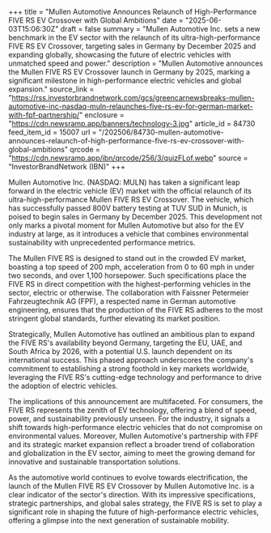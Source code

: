 +++
title = "Mullen Automotive Announces Relaunch of High-Performance FIVE RS EV Crossover with Global Ambitions"
date = "2025-06-03T15:06:30Z"
draft = false
summary = "Mullen Automotive Inc. sets a new benchmark in the EV sector with the relaunch of its ultra-high-performance FIVE RS EV Crossover, targeting sales in Germany by December 2025 and expanding globally, showcasing the future of electric vehicles with unmatched speed and power."
description = "Mullen Automotive announces the Mullen FIVE RS EV Crossover launch in Germany by 2025, marking a significant milestone in high-performance electric vehicles and global expansion."
source_link = "https://rss.investorbrandnetwork.com/gcs/greencarnewsbreaks-mullen-automotive-inc-nasdaq-muln-relaunches-five-rs-ev-for-german-market-with-fpf-partnership/"
enclosure = "https://cdn.newsramp.app/banners/technology-3.jpg"
article_id = 84730
feed_item_id = 15007
url = "/202506/84730-mullen-automotive-announces-relaunch-of-high-performance-five-rs-ev-crossover-with-global-ambitions"
qrcode = "https://cdn.newsramp.app/ibn/qrcode/256/3/quizFLof.webp"
source = "InvestorBrandNetwork (IBN)"
+++

<p>Mullen Automotive Inc. (NASDAQ: MULN) has taken a significant leap forward in the electric vehicle (EV) market with the official relaunch of its ultra-high-performance Mullen FIVE RS EV Crossover. The vehicle, which has successfully passed 800V battery testing at TUV SUD in Munich, is poised to begin sales in Germany by December 2025. This development not only marks a pivotal moment for Mullen Automotive but also for the EV industry at large, as it introduces a vehicle that combines environmental sustainability with unprecedented performance metrics.</p><p>The Mullen FIVE RS is designed to stand out in the crowded EV market, boasting a top speed of 200 mph, acceleration from 0 to 60 mph in under two seconds, and over 1,100 horsepower. Such specifications place the FIVE RS in direct competition with the highest-performing vehicles in the sector, electric or otherwise. The collaboration with Faissner Petermeier Fahrzeugtechnik AG (FPF), a respected name in German automotive engineering, ensures that the production of the FIVE RS adheres to the most stringent global standards, further elevating its market position.</p><p>Strategically, Mullen Automotive has outlined an ambitious plan to expand the FIVE RS's availability beyond Germany, targeting the EU, UAE, and South Africa by 2026, with a potential U.S. launch dependent on its international success. This phased approach underscores the company's commitment to establishing a strong foothold in key markets worldwide, leveraging the FIVE RS's cutting-edge technology and performance to drive the adoption of electric vehicles.</p><p>The implications of this announcement are multifaceted. For consumers, the FIVE RS represents the zenith of EV technology, offering a blend of speed, power, and sustainability previously unseen. For the industry, it signals a shift towards high-performance electric vehicles that do not compromise on environmental values. Moreover, Mullen Automotive's partnership with FPF and its strategic market expansion reflect a broader trend of collaboration and globalization in the EV sector, aiming to meet the growing demand for innovative and sustainable transportation solutions.</p><p>As the automotive world continues to evolve towards electrification, the launch of the Mullen FIVE RS EV Crossover by Mullen Automotive Inc. is a clear indicator of the sector's direction. With its impressive specifications, strategic partnerships, and global sales strategy, the FIVE RS is set to play a significant role in shaping the future of high-performance electric vehicles, offering a glimpse into the next generation of sustainable mobility.</p>